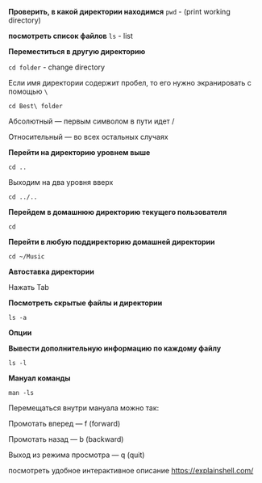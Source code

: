 **Проверить, в какой директории находимся**
`pwd` - (print working directory)


**посмотреть список файлов**
`ls` - list


**Переместиться в другую директорию**

`cd folder` - change directory

Если имя директории содержит пробел, то его нужно экранировать с помощью `\`

`cd Best\ folder`

Абсолютный — первым символом в пути идет /

Относительный — во всех остальных случаях


**Перейти на директорию уровнем выше**

`cd ..`

Выходим на два уровня вверх

`cd ../..`


**Перейдем в домашнюю директорию текущего пользователя**

`cd`


**Перейти в любую поддиректорию домашней директории**

`cd ~/Music`


**Автоставка директории**

Нажать Tab


**Посмотреть скрытые файлы и директории**

`ls -a`


**Опции**

**Вывести дополнительную информацию по каждому файлу**

`ls -l`


**Мануал команды**

`man -ls`

Перемещаться внутри мануала можно так:

Промотать вперед — f (forward)

Промотать назад — b (backward)

Выход из режима просмотра — q (quit)

посмотреть удобное интерактивное описание  https://explainshell.com/
